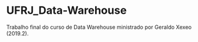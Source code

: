 # UFRJ_Data-Warehouse
Trabalho final do curso de Data Warehouse ministrado por Geraldo Xexeo (2019.2).
